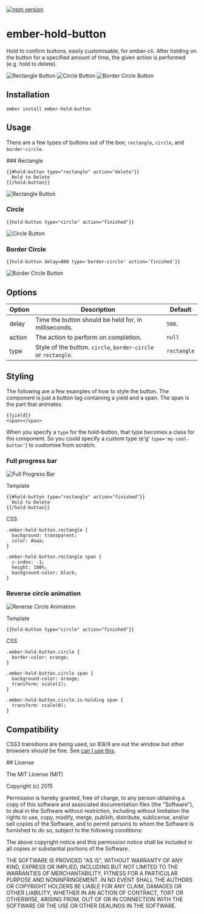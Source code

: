 [![npm version](https://badge.fury.io/js/ember-hold-button.svg)](http://badge.fury.io/js/ember-hold-button)

# ember-hold-button

Hold to confirm buttons, easily customisable, for ember-cli. After holding on the button for a specified amount of time, the given action is performed (e.g. hold to delete).

![Rectangle Button](https://s3.amazonaws.com/f.cl.ly/items/2W2B3W1Y0F1Q3Y12192Z/Screen%20Recording%202015-07-31%20at%2002.41%20pm.gif)
![Circle Button](https://s3.amazonaws.com/f.cl.ly/items/412P231Y2Q261o0U2s2g/Screen%20Recording%202015-07-31%20at%2002.41%20pm.gif)
![Border Circle Button](https://s3.amazonaws.com/f.cl.ly/items/3c2n3k08042R230Q3y2I/Screen%20Recording%202015-08-03%20at%2002.04%20pm.gif)

## Installation

`ember install ember-hold-button`

## Usage

There are a few types of buttons out of the box; `rectangle`, `circle`, and `border-circle`.

### Rectangle
```
{{#hold-button type="rectangle" action="delete"}}
  Hold to Delete
{{/hold-button}}
```
![Rectangle Button](https://s3.amazonaws.com/f.cl.ly/items/2W2B3W1Y0F1Q3Y12192Z/Screen%20Recording%202015-07-31%20at%2002.41%20pm.gif)

### Circle
`{{hold-button type="circle" action="finished"}}`    

![Circle Button](https://s3.amazonaws.com/f.cl.ly/items/412P231Y2Q261o0U2s2g/Screen%20Recording%202015-07-31%20at%2002.41%20pm.gif)

### Border Circle
`{{hold-button delay=800 type='border-circle' action='finished'}}`

![Border Circle Button](https://s3.amazonaws.com/f.cl.ly/items/3c2n3k08042R230Q3y2I/Screen%20Recording%202015-08-03%20at%2002.04%20pm.gif)

## Options

Option | Description                                          | Default
-------|------------------------------------------------------|----------
delay  | Time the button should be held for, in milliseconds. | `500`.
action | The action to perform on completion.                 | `null`
type   | Style of the button. `circle`, `border-circle` or `rectangle`.        | `rectangle`


## Styling

The following are a few examples of how to style the button. The component is just a button tag containing a yield and a span. The span is the part that animates.

```
{{yield}}
<span></span>
```

When you specify a `type` for the hold-button, that type becomes a class for the component. So you could specify a custom type (e'g' `type='my-cool-button'`) to customise from scratch.

### Full progress bar
![Full Progress Bar](https://s3.amazonaws.com/f.cl.ly/items/2u1i1q0B1R3j3z0N1O2k/Screen%20Recording%202015-07-31%20at%2004.25%20pm.gif)

Template
```
{{#hold-button type="rectangle" action="finished"}}
  Hold to Delete
{{/hold-button}}
```

CSS
```
.ember-hold-button.rectangle {
  background: transparent;
  color: #aaa;
}

.ember-hold-button.rectangle span {
  z-index: -1;
  height: 100%;
  background-color: black;
}
```

### Reverse circle animation

![Reverse Circle Animation](https://s3.amazonaws.com/f.cl.ly/items/1N3B1i3G3X2J2J0Q3t27/Screen%20Recording%202015-07-31%20at%2004.31%20pm.gif)

Template    

`{{hold-button type="circle" action="finished"}}`

CSS
```
.ember-hold-button.circle {
  border-color: orange;
}

.ember-hold-button.circle span {
  background-color: orange;
  transform: scale(1);
}

.ember-hold-button.circle.is-holding span {
  transform: scale(0);
}
```

## Compatibility
CSS3 transitions are being used, so IE8/9 are out the window but other browsers should be fine. See [can I use this](http://caniuse.com/#search=transition).

## License

The MIT License (MIT)

Copyright (c) 2015

Permission is hereby granted, free of charge, to any person obtaining a copy of this software and associated documentation files (the "Software"), to deal in the Software without restriction, including without limitation the rights to use, copy, modify, merge, publish, distribute, sublicense, and/or sell copies of the Software, and to permit persons to whom the Software is furnished to do so, subject to the following conditions:

The above copyright notice and this permission notice shall be included in all copies or substantial portions of the Software.

THE SOFTWARE IS PROVIDED "AS IS", WITHOUT WARRANTY OF ANY KIND, EXPRESS OR IMPLIED, INCLUDING BUT NOT LIMITED TO THE WARRANTIES OF MERCHANTABILITY, FITNESS FOR A PARTICULAR PURPOSE AND NONINFRINGEMENT. IN NO EVENT SHALL THE AUTHORS OR COPYRIGHT HOLDERS BE LIABLE FOR ANY CLAIM, DAMAGES OR OTHER LIABILITY, WHETHER IN AN ACTION OF CONTRACT, TORT OR OTHERWISE, ARISING FROM, OUT OF OR IN CONNECTION WITH THE SOFTWARE OR THE USE OR OTHER DEALINGS IN THE SOFTWARE.
